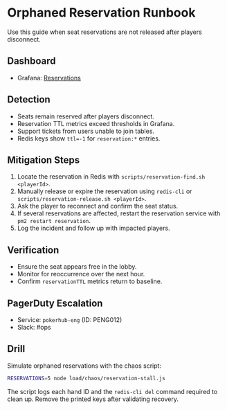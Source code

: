 # Orphaned Reservation Runbook
<!-- Update service IDs in this file if PagerDuty services change -->

Use this guide when seat reservations are not released after players disconnect.

## Dashboard
- Grafana: [Reservations](../analytics-dashboards.md)

## Detection
- Seats remain reserved after players disconnect.
- Reservation TTL metrics exceed thresholds in Grafana.
- Support tickets from users unable to join tables.
- Redis keys show `ttl=-1` for `reservation:*` entries.

## Mitigation Steps
1. Locate the reservation in Redis with `scripts/reservation-find.sh <playerId>`.
2. Manually release or expire the reservation using `redis-cli` or `scripts/reservation-release.sh <playerId>`.
3. Ask the player to reconnect and confirm the seat status.
4. If several reservations are affected, restart the reservation service with `pm2 restart reservation`.
5. Log the incident and follow up with impacted players.

## Verification
- Ensure the seat appears free in the lobby.
- Monitor for reoccurrence over the next hour.
- Confirm `reservationTTL` metrics return to baseline.

## PagerDuty Escalation
- Service: `pokerhub-eng` (ID: PENG012) <!-- Update ID if PagerDuty service changes -->
- Slack: #ops

## Drill

Simulate orphaned reservations with the chaos script:

```sh
RESERVATIONS=5 node load/chaos/reservation-stall.js
```

The script logs each hand ID and the `redis-cli del` command required to clean
up. Remove the printed keys after validating recovery.
